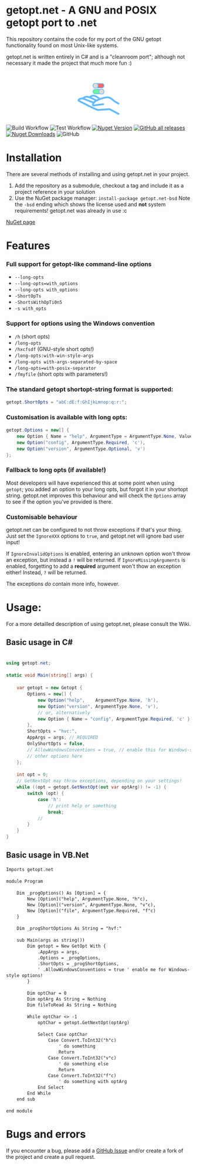 # getopt.net - A GNU and POSIX getopt port to .net

This repository contains the code for my port of the GNU getopt functionality found on most Unix-like systems.

getopt.net is written entirely in C# and is a "cleanroom port"; although not necessary it made the project that much more fun :)

<p align="center" >
    <img src="https://raw.githubusercontent.com/SimonCahill/getopt.net/master/img/getopt.net-logo-128.png" alt="getopt.net-logo" >
</p>

![Build Workflow](https://github.com/SimonCahill/getopt.net/actions/workflows/build.yaml/badge.svg)
![Test Workflow](https://github.com/SimonCahill/getopt.net/actions/workflows/run-tests.yaml/badge.svg)
[![Nuget Version](https://img.shields.io/nuget/v/getopt.net-bsd?logo=nuget)](https://www.nuget.org/packages/getopt.net-bsd/)
[![GitHub all releases](https://img.shields.io/github/downloads/SimonCahill/getopt.net/total?logo=github)](https://github.com/SimonCahill/getopt.net/Releases)
[![Nuget Downloads](https://img.shields.io/nuget/dt/getopt.net-bsd?logo=nuget)](https://www.nuget.org/packages/getopt.net-bsd/)
![GitHub](https://img.shields.io/github/license/SimonCahill/getopt.net)

# Installation

There are several methods of installing and using getopt.net in your project.

1. Add the repository as a submodule, checkout a tag and include it as a project reference in your solution
2. Use the NuGet package manager: `install-package getopt.net-bsd` Note the `-bsd` ending which shows the license used and **not** system requirements! getopt.net was already in use :c

[NuGet page](https://www.nuget.org/packages/getopt.net-bsd/)

# Features

### Full support for getopt-like command-line options

 - `--long-opts`
 - `--long-opts=with_options`
 - `--long-opts with_options`
 - `-ShortOpTs`
 - `-ShortsWithOpTi0n5`
 - `-s with_opts`

### Support for options using the Windows convention

 - `/h` (short opts)
 - `/long-opts`
 - `/hxcfsdf` (GNU-style short opts!)
 - `/long-opts:with-win-style-args`
 - `/long-opts with-args-separated-by-space`
 - `/long-opts=with-posix-separator`
 - `/fmyfile` (short opts with parameters!)

### The standard getopt shortopt-string format is supported:
```csharp
getopt.ShortOpts = "abC:dE:f:GhIjkLmnop:q:r:";
```

### Customisation is available with long opts:
```csharp
getopt.Options = new[] {
    new Option { Name = "help", ArgumentType = ArgumentType.None, Value = 'h' },
    new Option("config", ArgumentType.Required, 'c'),
    new Option("version", ArgumentType.Optional, 'v')
};
```

### Fallback to long opts (if available!)
Most developers will have experienced this at some point when using `getopt`; you added an option to your long opts, but forgot it in your shortopt string.
getopt.net improves this behaviour and will check the `Options` array to see if the option you've provided is there.

### Customisable behaviour
getopt.net can be configured to not throw exceptions if that's your thing.
Just set the `IgnoreXXX` options to `true`, and getopt.net will ignore bad user input!

If `IgnoreInvalidOptions` is enabled, entering an unknown option won't throw an exception, but instead a `!` will be returned.
If `IgnoreMissingArguments` is enabled, forgetting to add a **required** argument won't thow an exception either! Instead, `?` will be returned.

The exceptions *do* contain more info, however.

# Usage:

For a more detailled description of using getopt.net, please consult the Wiki.

## Basic usage in C#

```csharp

using getopt.net;

static void Main(string[] args) {

    var getopt = new Getopt {
        Options = new[] {
            new Option("help",    ArgumentType.None, 'h'),
            new Option("version", ArgumentType.None, 'v'),
            // or, alternatively
            new Option { Name = "config", ArgumentType.Required, 'c' }
        },
        ShortOpts = "hvc:",
        AppArgs = args, // REQUIRED
        OnlyShortOpts = false,
        // AllowWindowsConventions = true, // enable this for Windows-style options
        // other options here
    };

    int opt = 0;
    // GetNextOpt may throw exceptions, depending on your settings!
    while ((opt = getopt.GetNextOpt(out var optArg)) != -1) {
        switch (opt) {
            case 'h':
                // print help or something
                break;
            //
        }
    }
}
```

## Basic usage in VB.Net

```vbnet
Imports getopt.net

module Program

    Dim _progOptions() As [Option] = {
        New [Option]("help", ArgumentType.None, "h"c),
        New [Option]("version", ArgumentType.None, "v"c),
        New [Option]("file", ArgumentType.Required, "f"c)
    }

    Dim _progShortOptions As String = "hvf:"

    sub Main(args as string())
        Dim getopt = New GetOpt With {
            .AppArgs = args,
            .Options = _progOptions,
            .ShortOpts = _progShortOptions,
            ' .AllowWindowsConventions = true ' enable me for Windows-style options!
        }

        Dim optChar = 0
        Dim optArg As String = Nothing
        Dim fileToRead As String = Nothing

        While optChar <> -1
            optChar = getopt.GetNextOpt(optArg)

            Select Case optChar
                Case Convert.ToInt32("h"c)
                    ' do something
                    Return
                Case Convert.ToInt32("v"c)
                    ' do something else
                    Return
                Case Convert.ToInt32("f"c)
                    ' do something with optArg
            End Select
        End While
    end sub

end module
```

# Bugs and errors

If you encounter a bug, please add a [GitHub Issue](https://github.com/SimonCahill/getopt.net/issues) and/or create a fork of the project and create a pull request.
